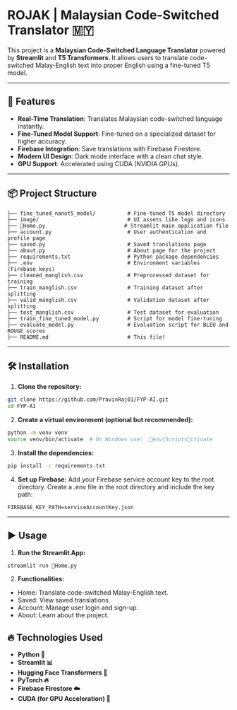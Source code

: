 
# ROJAK | Malaysian Code-Switched Translator 🇲🇾

This project is a **Malaysian Code-Switched Language Translator** powered by **Streamlit** and **T5 Transformers**. It allows users to translate code-switched Malay-English text into proper English using a fine-tuned T5 model.

---

## 🚀 Features

- **Real-Time Translation**: Translates Malaysian code-switched language instantly.
- **Fine-Tuned Model Support**: Fine-tuned on a specialized dataset for higher accuracy.
- **Firebase Integration**: Save translations with Firebase Firestore.
- **Modern UI Design**: Dark mode interface with a clean chat style.
- **GPU Support**: Accelerated using CUDA (NVIDIA GPUs).

---

## 📦 Project Structure

```plaintext
├── fine_tuned_nanot5_model/          # Fine-tuned T5 model directory
├── image/                            # UI assets like logo and icons
├── 🤖Home.py                         # Streamlit main application file
├── account.py                        # User authentication and profile page
├── saved.py                          # Saved translations page
├── about.py                          # About page for the project
├── requirements.txt                  # Python package dependencies
├── .env                              # Environment variables (Firebase keys)
├── cleaned_manglish.csv              # Preprocessed dataset for training
├── train_manglish.csv                # Training dataset after splitting
├── valid_manglish.csv                # Validation dataset after splitting
├── test_manglish.csv                 # Test dataset for evaluation
├── train_fine_tuned_model.py         # Script for model fine-tuning
├── evaluate_model.py                 # Evaluation script for BLEU and ROUGE scores
├── README.md                         # This file!
```

---

## 🛠️ Installation

1. **Clone the repository:**

```bash
git clone https://github.com/PravinRaj01/FYP-AI.git
cd FYP-AI
```


2. **Create a virtual environment (optional but recommended):**
```bash
python -m venv venv
source venv/bin/activate  # On Windows use: .env\Scriptsctivate
```

3. **Install the dependencies:**
```bash
pip install -r requirements.txt
```

4. **Set up Firebase:**
Add your Firebase service account key to the root directory.
Create a .env file in the root directory and include the key path:

```plaintext
FIREBASE_KEY_PATH=serviceAccountKey.json
```


---

## ▶️ Usage
1. **Run the Streamlit App:**
```bash
streamlit run 🤖Home.py
```

2. **Functionalities:**
- Home: Translate code-switched Malay-English text.
- Saved: View saved translations.
- Account: Manage user login and sign-up.
- About: Learn about the project.



## 🔥 Technologies Used

- **Python 🐍**
- **Streamlit 📊**
- **Hugging Face Transformers 🤗**
- **PyTorch 🔥**
- **Firebase Firestore ☁️**
- **CUDA (for GPU Acceleration) 🚀**


